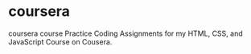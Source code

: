 # coursera
coursera course
Practice Coding Assignments for my HTML, CSS, and JavaScript Course on Cousera.


